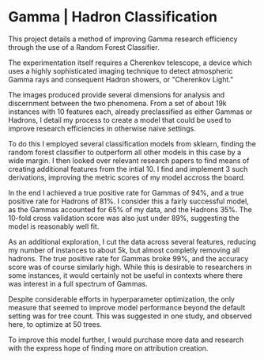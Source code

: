 # Gamma | Hadron Classification

This project details a method of improving Gamma research efficiency through the use of a Random Forest Classifier. 

The experimentation itself requires a Cherenkov telescope, a device which uses a highly sophisticated imaging technique to detect atmospheric Gamma rays and consequent Hadron showers, or "Cherenkov Light."

The images produced provide several dimensions for analysis and discernment between the two phenomena. From a set of about 19k instances with 10 features each, already preclassified as either Gammas or Hadrons, I detail my process to create a model that could be used to improve research efficiencies in otherwise naive settings. 

To do this I employed several classification models from sklearn, finding the random forest classifier to outperform all other models in this case by a wide margin. I then looked over relevant research papers to find means of creating additional features from the intial 10. I find and implement 3 such derivations, improving the metric scores of my model accross the board. 

In the end I achieved a true positive rate for Gammas of 94%, and a true positive rate for Hadrons of 81%. I consider this a fairly successful model, as the Gammas accounted for 65% of my data, and the Hadrons 35%. The 10-fold cross validation score was also just under 89%, suggesting the model is reasonably well fit.

As an additional exploration, I cut the data across several features, reducing my number of instances to about 5k, but almost completly removing all hadrons. The true positive rate for Gammas broke 99%, and the accuracy score was of course similarly high. While this is desirable to researchers in some instances, it would certainly not be useful in contexts where there was interest in a full spectrum of Gammas. 

Despite considerable efforts in hyperparameter optimization, the only measure that seemed to improve model performance beyond the default setting was for tree count. This was suggested in one study, and observed here, to optimize at 50 trees. 

To improve this model further, I would purchase more data and research with the express hope of finding more on attribution creation.
